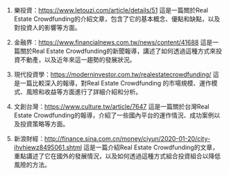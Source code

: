 

1. 樂投資：https://www.letouzi.com/article/details/51
這是一篇關於Real Estate Crowdfunding的介紹文章，包含了它的基本概念、優點和缺點，以及對投資人的影響等方面。

2. 金融界：https://www.financialnews.com.tw/news/content/41688
這是一篇關於Real Estate Crowdfunding的新聞報導，講述了如何透過這種方式來投資不動產，以及近年來這一趨勢的發展狀況。

3. 現代投資學：https://moderninvestor.com.tw/realestatecrowdfunding/
這是一篇比較深入的報導，對Real Estate Crowdfunding 的市場規模、運作模式、風險和收益等方面進行了詳細介紹和分析。

4. 文創台灣：https://www.culture.tw/article/7647
這是一篇關於台灣Real Estate Crowdfunding的報導，介紹了一些國內平台的運作情況、成功案例以及投資策略等方面。

5. 新浪財經：http://finance.sina.com.cn/money/ciyun/2020-01-20/city-ihvhiewz8495061.shtml
這是一篇介紹Real Estate Crowdfunding的文章，重點講述了它在國外的發展情況，以及如何透過這種方式組合投資組合以降低風險的方法。